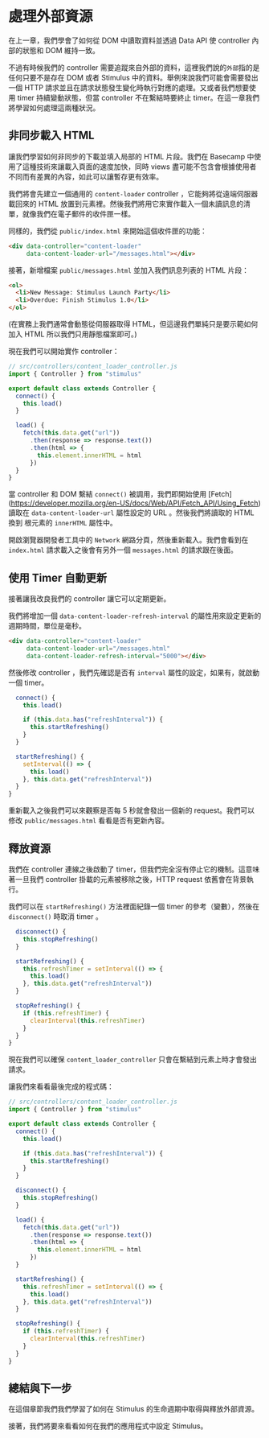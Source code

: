 # 處理外部資源

在上一章，我們學會了如何從 DOM 中讀取資料並透過 Data API 使 controller 內部的狀態和 DOM 維持一致。

不過有時候我們的 controller 需要追蹤來自外部的資料，這裡我們說的`外部`指的是任何只要不是存在 DOM 或者 Stimulus 中的資料。舉例來說我們可能會需要發出一個 HTTP 請求並且在請求狀態發生變化時執行對應的處理。又或者我們想要使用 timer 持續變動狀態，但當 controller 不在繫結時要終止 timer。在這一章我們將學習如何處理這兩種狀況。

## 非同步載入 HTML

讓我們學習如何非同步的下載並填入局部的 HTML 片段。我們在 Basecamp 中使用了這種技術來讓載入頁面的速度加快，同時 views 盡可能不包含會根據使用者不同而有差異的內容，如此可以讓暫存更有效率。  

我們將會先建立一個通用的 `content-loader` controller ，它能夠將從遠端伺服器載回來的 HTML 放置到元素裡。然後我們將用它來實作載入一個未讀訊息的清單，就像我們在電子郵件的收件匣一樣。

同樣的，我們從 `public/index.html` 來開始這個收件匣的功能：

```html
<div data-controller="content-loader"
     data-content-loader-url="/messages.html"></div>
```

接著，新增檔案 `public/messages.html` 並加入我們訊息列表的 HTML 片段：

```html
<ol>
  <li>New Message: Stimulus Launch Party</li>
  <li>Overdue: Finish Stimulus 1.0</li>
</ol>
```

(在實務上我們通常會動態從伺服器取得 HTML，但這邊我們單純只是要示範如何加入 HTML 所以我們只用靜態檔案即可。)

現在我們可以開始實作 controller：

```js
// src/controllers/content_loader_controller.js
import { Controller } from "stimulus"

export default class extends Controller {
  connect() {
    this.load()
  }

  load() {
    fetch(this.data.get("url"))
      .then(response => response.text())
      .then(html => {
        this.element.innerHTML = html
      })
  }
}
```

當 controller 和 DOM 繫結 `connect()` 被調用，我們即開始使用 [Fetch] (https://developer.mozilla.org/en-US/docs/Web/API/Fetch_API/Using_Fetch) 讀取在 `data-content-loader-url` 屬性設定的 URL 。然後我們將讀取的 HTML 換到 根元素的 `innerHTML` 屬性中。

開啟瀏覽器開發者工具中的 `Network` 網路分頁，然後重新載入。我們會看到在 `index.html` 請求載入之後會有另外一個 `messages.html` 的請求跟在後面。

## 使用 Timer 自動更新

接著讓我改良我們的 controller 讓它可以定期更新。

我們將增加一個 `data-content-loader-refresh-interval` 的屬性用來設定更新的週期時間，單位是毫秒。

```html
<div data-controller="content-loader"
     data-content-loader-url="/messages.html"
     data-content-loader-refresh-interval="5000"></div>
```

然後修改 controller ，我們先確認是否有 `interval` 屬性的設定，如果有，就啟動一個 timer。

```js
  connect() {
    this.load()

    if (this.data.has("refreshInterval")) {
      this.startRefreshing()
    }
  }

  startRefreshing() {
    setInterval(() => {
      this.load()
    }, this.data.get("refreshInterval"))
  }
}
```

重新載入之後我們可以來觀察是否每 5 秒就會發出一個新的 request。我們可以修改 `public/messages.html` 看看是否有更新內容。

## 釋放資源

我們在 controller 連線之後啟動了 timer，但我們完全沒有停止它的機制。這意味著一旦我們 controller 掛載的元素被移除之後，HTTP request 依舊會在背景執行。

我們可以在 `startRefreshing()` 方法裡面紀錄一個 timer 的參考（變數），然後在 `disconnect()` 時取消 timer 。

```js
  disconnect() {
    this.stopRefreshing()
  }

  startRefreshing() {
    this.refreshTimer = setInterval(() => {
      this.load()
    }, this.data.get("refreshInterval"))
  }

  stopRefreshing() {
    if (this.refreshTimer) {
      clearInterval(this.refreshTimer)
    }
  }
}
```

現在我們可以確保 `content_loader_controller` 只會在繫結到元素上時才會發出請求。 

讓我們來看看最後完成的程式碼：

```js
// src/controllers/content_loader_controller.js
import { Controller } from "stimulus"

export default class extends Controller {
  connect() {
    this.load()

    if (this.data.has("refreshInterval")) {
      this.startRefreshing()
    }
  }

  disconnect() {
    this.stopRefreshing()
  }

  load() {
    fetch(this.data.get("url"))
      .then(response => response.text())
      .then(html => {
        this.element.innerHTML = html
      })
  }

  startRefreshing() {
    this.refreshTimer = setInterval(() => {
      this.load()
    }, this.data.get("refreshInterval"))
  }

  stopRefreshing() {
    if (this.refreshTimer) {
      clearInterval(this.refreshTimer)
    }
  }
}
```

## 總結與下一步

在這個章節我們我們學習了如何在 Stimulus 的生命週期中取得與釋放外部資源。

接著，我們將要來看看如何在我們的應用程式中設定 Stimulus。
